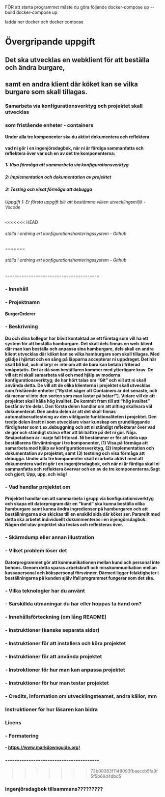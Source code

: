 FÖR att starta programmet måste du göra följande 
docker-compose up --build
docker-compose up


ladda ner docker och docker compose


# Övergripande uppgift

## Det ska utvecklas en webklient för att beställa och ändra burgare,

## samt en andra klient där köket kan se vilka burgare som skall tillagas.

### Samarbeta via konfigurationsverktyg och projektet skall utvecklas

### som fristående enheter - containers

#### Under alla tre komponenter ska du aktivt dokumentera och reflektera

#### vad ni gör i en ingenjörsdagbok, när ni är färdiga sammanfatta och reflektera över var och en av det tre komponenterna:

##### 1: Visa förmåga att sammarbeta via konfigurationsverktyg

##### 2: Implementation och dokumentation av projektet

##### 3: Testing och visat förmåga att debugga

###### Uppgift 1: Er första uppgift blir att bestämma vilken utvecklingsmiljö - Vscode

<<<<<<< HEAD

###### ställa i ordning ert konfigurationshanteringssystem - Github

=======

###### ställa i ordning ert konfigurationshanteringssystem - Github

###

### ----------------------------------------

### - Innehåll

### - Projektnamn

#### BurgerOrderer

### - Beskrivning

#### Du och dina kollegor har blivit kontaktad av ett företag som vill ha ett system för att beställa hamburgare. Det skall dels finnas en web-klient där man kan beställa och anpassa sina hamburgare, dels skall en andra klient utvecklas där köket kan se vilka hamburgare som skall tillagas. Med glädje i hjärtat och en sång på läpparna accepterar ni uppdraget. Det här skall bli kul, och ni bryr er inte om att de bara kan betala i friterad småpotatis. Det är då som beställaren kommer med ytterligare krav. De vill att ni skall samarbeta väl och med hjälp av moderna konfigurationsverktyg; de har hört talas om “Git” och vill att ni skall använda detta. De vill att de olika klienterna i projektet skall utvecklas som fristående enheter (“Ryktet säger att Containers är det senaste, och då menar vi inte den sorten som man lastar på båtar!”). Vidare vill de att projektet skall hålla hög kvalitet. De kommit fram till att "hög kvalitet” består av tre delar. Den första delen handlar om att allting skallvara väl dokumenterat. Den andra delen är att det skall finnas automatiseradtestning av den viktigaste funktionaliteten i projektet. Den tredje delen äratt ni som utvecklare visar kunskap om grundläggande färdigheter som t.ex.debuggning och att ni ständigt reflekterar över vad de gör och ständigt sträva efter att bli bättre på det ni gör. Nåja. Småpotatisen är i varje fall friterad. Ni bestämmer er för att dela upp beställarens förväntningar i tre komponenter, (1) Visa på förmåga att samarbeta med hjälp av konfigurationsverktyg, (2) implementation och dokumentation av projektet, samt (3) testning och visa förmåga att debugga. Under alla tre komponenter skall ni arbeta aktivt med att dokumentera vad ni gör i en ingenjörsdagbok, och när ni är färdiga skall ni sammanfatta och reflektera övervar och en av de tre komponenterna.Sagt och gjort; Upp, upp, och iväg!

### - Vad handlar projektet om
#### Projektet handlar om att sammarbeta i grupp via konfigurationsverktyg och skapa ett datorprogram där en "kund" ska kunna beställa olika hamburgare samt kunna ändra ingredienser på hamburgaren och att beställningarna ska skickas till en enskild sida där köket ser. Pararellt med detta ska arbetet individuellt dokummenteras i en injengörsdagbok. Någon del utav projektet ska testas och reflekteras över.

### - Skärmdump eller annan illustration

### - Vilket problem löser det
#### Datorprogrammet gör att kommunikationen mellan kund och personal inte behövs. Genom detta sparas arbetskraft och misskommunikation mellan kassapersonal och kökspersonal försvinner. Därmed ligger felaktigheter i beställningarna på kunden själv ifall programmet fungerar som det ska.

### - Vilka teknologier har du använt

### - Särskillda utmaningar du har eller hoppas ta hand om?

### - Innehållsförteckning (om lång README)

### - Instruktioner (kanske separata sidor)

### - Instruktioner för att installera och köra projektet

### - Instruktioner för att använda projektet

### - Instroktioner för hur man kan anpassa projektet

### - Instruktioner för hur man testar projektet

### - Credits, information om utvecklingsteamet, andra källor, mm

### Instruktioner för hur läsaren kan bidra

### Licens

### - Formatering

#### - https://www.markdownguide.org/

### ----------------------------------------

> > > > > > > 73b00383f1148093fbaeccb5fa9f5f5b69d4dbd5

### ingenjörsdagbok tillsammans?????????
